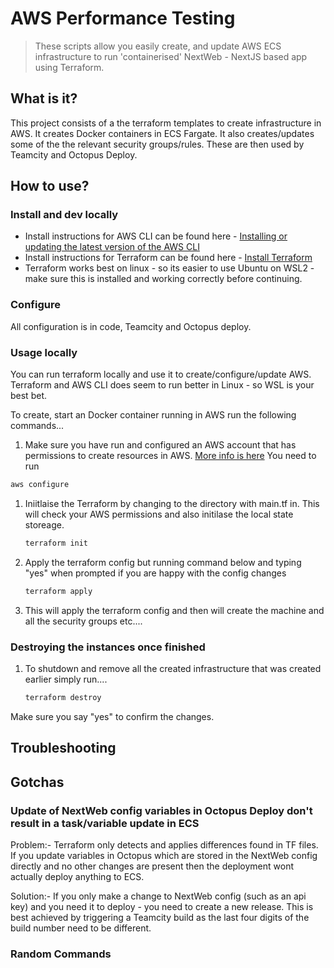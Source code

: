 # AWS Performance Testing

 > These scripts allow you easily create, and update AWS ECS infrastructure to run 'containerised' NextWeb - NextJS based app using Terraform.

## What is it?

This project consists of a the terraform templates to create infrastructure in AWS. It creates Docker containers in ECS Fargate. It also creates/updates some of the the relevant security groups/rules. These are then used by Teamcity and Octopus Deploy.

## How to use?
### Install and dev locally


 - Install instructions for AWS CLI can be found here - [Installing or updating the latest version of the AWS CLI](https://docs.aws.amazon.com/cli/latest/userguide/getting-started-install.html)
 - Install instructions for Terraform can be found here - [Install Terraform](https://developer.hashicorp.com/terraform/tutorials/aws-get-started/install-cli)
 - Terraform works best on linux - so its easier to use Ubuntu on WSL2 - make sure this is installed and working correctly before continuing.

### Configure
All configuration is in code, Teamcity and Octopus deploy.
### Usage locally
You can run terraform locally and use it to create/configure/update AWS. Terraform and AWS CLI does seem to run better in Linux - so WSL is your best bet.

To create, start an Docker container running in AWS run the following commands...
1. Make sure you have run and configured an AWS account that has permissions to create resources in AWS. [More info is here](https://docs.aws.amazon.com/cli/latest/userguide/cli-chap-configure.html) You need to run 
``` bash 
aws configure
```
1. Iniitlaise the Terraform by changing to the directory with main.tf in. This will check your AWS permissions and also initilase the local state storeage.
    ```bash
    terraform init
    ```
1. Apply the terraform config but running command below and typing "yes" when prompted if you are happy with the config changes
    ```bash
    terraform apply
    ```
1. This will apply the terraform config and then will create the machine and all the security groups etc.... 

### Destroying the instances once finished
1. To shutdown and remove all the created infrastructure that was created earlier simply run....
    ```bash
    terraform destroy
    ```
Make sure you say "yes" to confirm the changes.

## Troubleshooting

## Gotchas

### Update of NextWeb config variables in Octopus Deploy don't result in a task/variable update in ECS
Problem:- Terraform only detects and applies differences found in TF files. If you update variables in Octopus which are stored in the NextWeb config directly and no other changes are present then the deployment wont actually deploy anything to ECS. 

Solution:- 
If you only make a change to NextWeb config (such as an api key) and you need it to deploy - you need to create a new release. This is best achieved by triggering a Teamcity build as the last four digits of the build number need to be different.


### Random Commands

